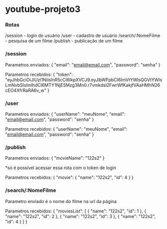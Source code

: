# youtube-projeto3

### Rotas
  /session - login do usuário
  /user - cadastro de usuário
  /search/:NomeFilme - pesquisa de um filme
  /publish - publicação de um filme
  
### /session
  Parametros enviados:
  {
    "email": "email@email.com",
    "password": "senha"
  }
  
  Parametros recebidos:
  {
    "token": "eyJhbGciOiJIUzI1NiIsInR5cCI6IkpXVCJ9.eyJlbWFpbCI6ImVtYWlsQGVtYWlsLmNvbSIsImlhdCI6MTY1NjE5Mzg3Mn0.r7vmkdsI2FwrWfKakjfVAaHMhN26cEO4XfrRaRA6v_w"
  }
  
### /user
  Parametros enviados:
  {
    "userName": "meuNome",
    "email": "email@email.com",
    "password": "senha"
  }

  Parametros recebidos:
  {
    "userName": "meuNome",
    "email": "email@email.com",
    "password": "senha"
  }
  
### /publish
  Parametros enviados:
  {
    "movieName": "122s2"
  }

  *só é possível acessar essa rota com o token de login

  Parametros recebidos:
  {
    "movie": {
      "name": "122s2",
      "id": 4
    }
}

### /search/:NomeFilme
  Parametro enviado é o nome do filme na url da página

  Parametros recebidos:
  {
    "moviesList": [
      {
        "name": "122s2",
        "id": 1
      },
      {
        "name": "122s2",
        "id": 2
      },
      {
        "name": "122s2",
        "id": 3
      },
      {
        "name": "122s2",
        "id": 4
      }
    ]
  }
  
  
  
